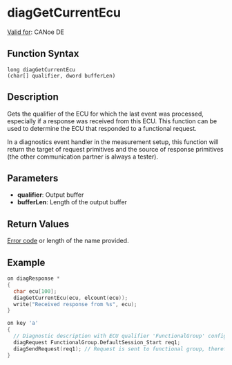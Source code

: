 # diagGetCurrentEcu

[Valid for](../../../Shared/FeatureAvailability.md): CANoe DE

## Function Syntax

```
long diagGetCurrentEcu 
(char[] qualifier, dword bufferLen)
```

## Description

Gets the qualifier of the ECU for which the last event was processed, especially if a response was received from this ECU. This function can be used to determine the ECU that responded to a functional request.

In a diagnostics event handler in the measurement setup, this function will return the target of request primitives and the source of response primitives (the other communication partner is always a tester).

## Parameters

- **qualifier**: Output buffer
- **bufferLen**: Length of the output buffer

## Return Values

[Error code](../CAPLfunctionsDiagnosticsErrorCode.md) or length of the name provided.

## Example

```c
on diagResponse *
{
  char ecu[100];
  diagGetCurrentEcu(ecu, elcount(ecu));
  write("Received response from %s", ecu);
}

on key 'a'
{
  // Diagnostic description with ECU qualifier 'FunctionalGroup' configured for Functional Group Requests (FGR)
  diagRequest FunctionalGroup.DefaultSession_Start req1;
  diagSendRequest(req1); // Request is sent to functional group, therefore multiple ECUs may respond
}
```
